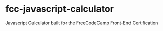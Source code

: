 # fcc-javascript-calculator
Javascript Calculator built for the FreeCodeCamp Front-End Certification
